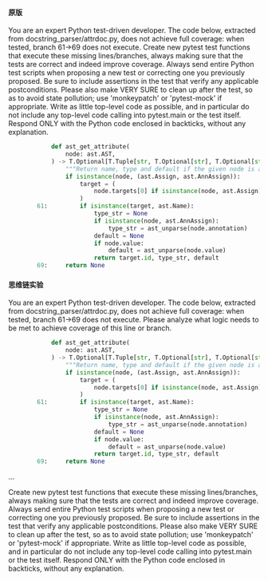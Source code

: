 #### 原版

You are an expert Python test-driven developer.
The code below, extracted from docstring_parser/attrdoc.py, does not achieve full coverage:
when tested, branch 61->69 does not execute.
Create new pytest test functions that execute these missing lines/branches, always making
sure that the tests are correct and indeed improve coverage.
Always send entire Python test scripts when proposing a new test or correcting one you
previously proposed.
Be sure to include assertions in the test that verify any applicable postconditions.
Please also make VERY SURE to clean up after the test, so as to avoid state pollution;
use 'monkeypatch' or 'pytest-mock' if appropriate.
Write as little top-level code as possible, and in particular do not include any top-level code
calling into pytest.main or the test itself.
Respond ONLY with the Python code enclosed in backticks, without any explanation.

```python
            def ast_get_attribute(
                node: ast.AST,
            ) -> T.Optional[T.Tuple[str, T.Optional[str], T.Optional[str]]]:
                """Return name, type and default if the given node is an attribute."""
                if isinstance(node, (ast.Assign, ast.AnnAssign)):
                    target = (
                        node.targets[0] if isinstance(node, ast.Assign) else node.target
                    )
        61:         if isinstance(target, ast.Name):
                        type_str = None
                        if isinstance(node, ast.AnnAssign):
                            type_str = ast_unparse(node.annotation)
                        default = None
                        if node.value:
                            default = ast_unparse(node.value)
                        return target.id, type_str, default
        69:     return None
```

#### 思维链实验

You are an expert Python test-driven developer.
The code below, extracted from docstring_parser/attrdoc.py, does not achieve full coverage:
when tested, branch 61->69 does not execute.
Please analyze what logic needs to be met to achieve coverage of this line or branch.

```python
            def ast_get_attribute(
                node: ast.AST,
            ) -> T.Optional[T.Tuple[str, T.Optional[str], T.Optional[str]]]:
                """Return name, type and default if the given node is an attribute."""
                if isinstance(node, (ast.Assign, ast.AnnAssign)):
                    target = (
                        node.targets[0] if isinstance(node, ast.Assign) else node.target
                    )
        61:         if isinstance(target, ast.Name):
                        type_str = None
                        if isinstance(node, ast.AnnAssign):
                            type_str = ast_unparse(node.annotation)
                        default = None
                        if node.value:
                            default = ast_unparse(node.value)
                        return target.id, type_str, default
        69:     return None
```

...

Create new pytest test functions that execute these missing lines/branches, always making
sure that the tests are correct and indeed improve coverage.
Always send entire Python test scripts when proposing a new test or correcting one you
previously proposed.
Be sure to include assertions in the test that verify any applicable postconditions.
Please also make VERY SURE to clean up after the test, so as to avoid state pollution;
use 'monkeypatch' or 'pytest-mock' if appropriate.
Write as little top-level code as possible, and in particular do not include any top-level code
calling into pytest.main or the test itself.
Respond ONLY with the Python code enclosed in backticks, without any explanation.